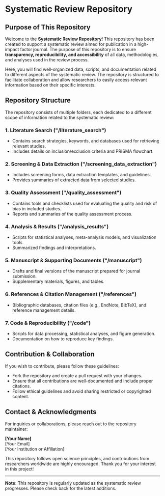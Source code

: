 # Systematic Review Repository

## Purpose of This Repository
Welcome to the **Systematic Review Repository**! This repository has been created to support a systematic review aimed for publication in a high-impact factor journal. The purpose of this repository is to ensure **transparency, reproducibility, and accessibility** of all data, methodologies, and analyses used in the review process.

Here, you will find well-organized data, scripts, and documentation related to different aspects of the systematic review. The repository is structured to facilitate collaboration and allow researchers to easily access relevant information based on their specific interests.

## Repository Structure
The repository consists of multiple folders, each dedicated to a different scope of information related to the systematic review:

### 1. **Literature Search ("/literature_search")**
   - Contains search strategies, keywords, and databases used for retrieving relevant studies.
   - Includes details on inclusion/exclusion criteria and PRISMA flowchart.
   
### 2. **Screening & Data Extraction ("/screening_data_extraction")**
   - Includes screening forms, data extraction templates, and guidelines.
   - Provides summaries of extracted data from selected studies.
   
### 3. **Quality Assessment ("/quality_assessment")**
   - Contains tools and checklists used for evaluating the quality and risk of bias in included studies.
   - Reports and summaries of the quality assessment process.
   
### 4. **Analysis & Results ("/analysis_results")**
   - Scripts for statistical analyses, meta-analysis models, and visualization tools.
   - Summarized findings and interpretations.
   
### 5. **Manuscript & Supporting Documents ("/manuscript")**
   - Drafts and final versions of the manuscript prepared for journal submission.
   - Supplementary materials, figures, and tables.
   
### 6. **References & Citation Management ("/references")**
   - Bibliographic databases, citation files (e.g., EndNote, BibTeX), and reference management details.
   
### 7. **Code & Reproducibility ("/code")**
   - Scripts for data processing, statistical analyses, and figure generation.
   - Documentation on how to reproduce key findings.
   
## Contribution & Collaboration
If you wish to contribute, please follow these guidelines:
- Fork the repository and create a pull request with your changes.
- Ensure that all contributions are well-documented and include proper citations.
- Follow ethical guidelines and avoid sharing restricted or copyrighted content.

## Contact & Acknowledgments
For inquiries or collaborations, please reach out to the repository maintainer:

**[Your Name]**  
[Your Email]  
[Your Institution or Affiliation]  

This repository follows open science principles, and contributions from researchers worldwide are highly encouraged. Thank you for your interest in this project!

---

**Note:** This repository is regularly updated as the systematic review progresses. Please check back for the latest additions.
